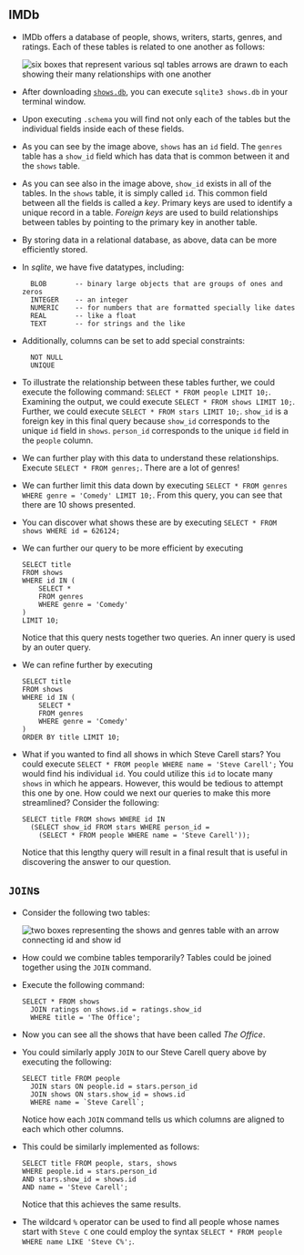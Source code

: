 
IMDb
----

*   IMDb offers a database of people, shows, writers, starts, genres, and ratings. Each of these tables is related to one another as follows:
    
    ![six boxes that represent various sql tables arrows are drawn to each showing their many relationships with one another](https://cs50.harvard.edu/x/2023/notes/7/cs50Week7Slide025.png "imdb relationships")
    
*   After downloading [`shows.db`](https://github.com/cs50/lectures/blob/2022/fall/7/src7/imdb/shows.db), you can execute `sqlite3 shows.db` in your terminal window.
*   Upon executing `.schema` you will find not only each of the tables but the individual fields inside each of these fields.
*   As you can see by the image above, `shows` has an `id` field. The `genres` table has a `show_id` field which has data that is common between it and the `shows` table.
*   As you can see also in the image above, `show_id` exists in all of the tables. In the `shows` table, it is simply called `id`. This common field between all the fields is called a _key_. Primary keys are used to identify a unique record in a table. _Foreign keys_ are used to build relationships between tables by pointing to the primary key in another table.
*   By storing data in a relational database, as above, data can be more efficiently stored.
*   In _sqlite_, we have five datatypes, including:
    
          BLOB       -- binary large objects that are groups of ones and zeros
          INTEGER    -- an integer
          NUMERIC    -- for numbers that are formatted specially like dates
          REAL       -- like a float
          TEXT       -- for strings and the like
        
    
*   Additionally, columns can be set to add special constraints:
    
          NOT NULL
          UNIQUE
        
    
*   To illustrate the relationship between these tables further, we could execute the following command: `SELECT * FROM people LIMIT 10;`. Examining the output, we could execute `SELECT * FROM shows LIMIT 10;`. Further, we could execute `SELECT * FROM stars LIMIT 10;`. `show_id` is a foreign key in this final query because `show_id` corresponds to the unique `id` field in `shows`. `person_id` corresponds to the unique `id` field in the `people` column.
*   We can further play with this data to understand these relationships. Execute `SELECT * FROM genres;`. There are a lot of genres!
*   We can further limit this data down by executing `SELECT * FROM genres WHERE genre = 'Comedy' LIMIT 10;`. From this query, you can see that there are 10 shows presented.
*   You can discover what shows these are by executing `SELECT * FROM shows WHERE id = 626124;`
*   We can further our query to be more efficient by executing
    
        SELECT title
        FROM shows
        WHERE id IN (
            SELECT *
            FROM genres
            WHERE genre = 'Comedy'
        )
        LIMIT 10;
        
    
    Notice that this query nests together two queries. An inner query is used by an outer query.
    
*   We can refine further by executing
    
        SELECT title
        FROM shows
        WHERE id IN (
            SELECT *
            FROM genres
            WHERE genre = 'Comedy'
        )
        ORDER BY title LIMIT 10;
        
    
*   What if you wanted to find all shows in which Steve Carell stars? You could execute `SELECT * FROM people WHERE name = 'Steve Carell';` You would find his individual `id`. You could utilize this `id` to locate many `shows` in which he appears. However, this would be tedious to attempt this one by one. How could we next our queries to make this more streamlined? Consider the following:
    
        SELECT title FROM shows WHERE id IN
          (SELECT show_id FROM stars WHERE person_id =
            (SELECT * FROM people WHERE name = 'Steve Carell'));
        
    
    Notice that this lengthy query will result in a final result that is useful in discovering the answer to our question.
    

`JOIN`s
-------

*   Consider the following two tables:
    
    ![two boxes representing the shows and genres table with an arrow connecting id and show id](https://cs50.harvard.edu/x/2023/notes/7/cs50Week7Slide030.png "primary and foreign keys")
    
*   How could we combine tables temporarily? Tables could be joined together using the `JOIN` command.
*   Execute the following command:
    
        SELECT * FROM shows
          JOIN ratings on shows.id = ratings.show_id
          WHERE title = 'The Office';
        
    
*   Now you can see all the shows that have been called _The Office_.
*   You could similarly apply `JOIN` to our Steve Carell query above by executing the following:
    
        SELECT title FROM people
          JOIN stars ON people.id = stars.person_id
          JOIN shows ON stars.show_id = shows.id
          WHERE name = `Steve Carell`;
        
    
    Notice how each `JOIN` command tells us which columns are aligned to each which other columns.
    
*   This could be similarly implemented as follows:
    
        SELECT title FROM people, stars, shows
        WHERE people.id = stars.person_id
        AND stars.show_id = shows.id
        AND name = 'Steve Carell';
        
    
    Notice that this achieves the same results.
    
*   The wildcard `%` operator can be used to find all people whose names start with `Steve C` one could employ the syntax `SELECT * FROM people WHERE name LIKE 'Steve C%';`.
